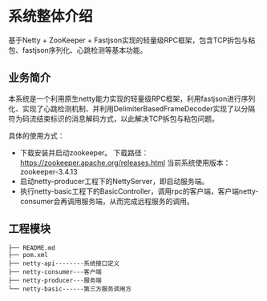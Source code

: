# 系统整体介绍
基于Netty + ZooKeeper + Fastjson实现的轻量级RPC框架，包含TCP拆包与粘包、fastjson序列化、心跳检测等基本功能。

## 业务简介
本系统是一个利用原生netty能力实现的轻量级RPC框架，利用fastjson进行序列化、实现了心跳检测机制、并利用DelimiterBasedFrameDecoder实现了以分隔符为码流结束标识的消息解码方式，以此解决TCP拆包与粘包问题。

具体的使用方式：
* 下载安装并启动zookeeper。 下载路径：https://zookeeper.apache.org/releases.html      当前系统使用版本：zookeeper-3.4.13
* 启动netty-producer工程下的NettyServer，即启动服务端。
* 执行netty-basic工程下的BasicController，调用rpc的客户端，客户端netty-consumer会再调用服务端，从而完成远程服务的调用。

## 工程模块
```
├── README.md
├── pom.xml
├── netty-api--------系统接口定义
├── netty-consumer---客户端
├── netty-producer---服务端
└── netty-basic------第三方服务调用方